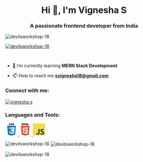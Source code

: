 <h1 align="center">Hi 👋, I'm Vignesha S</h1>
<h3 align="center">A passionate frontend developer from India</h3>

<p align="left"> <img src="https://komarev.com/ghpvc/?username=devilsworkshop-18&label=Profile%20views&color=0e75b6&style=flat" alt="devilsworkshop-18" /> </p>

<p align="left"> <a href="https://github.com/ryo-ma/github-profile-trophy"><img src="https://github-profile-trophy.vercel.app/?username=devilsworkshop-18" alt="devilsworkshop-18" /></a> </p>

<p align="left"> <a href="https://twitter.com/" target="blank"><img src="https://img.shields.io/twitter/follow/?logo=twitter&style=for-the-badge" alt="" /></a> </p>

- 🌱 I’m currently learning **MERN Stack Development**

- 📫 How to reach me **svignesha18@gmail.com**

<h3 align="left">Connect with me:</h3>
<p align="left">
<a href="https://linkedin.com/in/vignesha s" target="blank"><img align="center" src="https://raw.githubusercontent.com/rahuldkjain/github-profile-readme-generator/master/src/images/icons/Social/linked-in-alt.svg" alt="vignesha s" height="30" width="40" /></a>
</p>

<h3 align="left">Languages and Tools:</h3>
<p align="left"> <a href="https://www.w3schools.com/css/" target="_blank" rel="noreferrer"> <img src="https://raw.githubusercontent.com/devicons/devicon/master/icons/css3/css3-original-wordmark.svg" alt="css3" width="40" height="40"/> </a> <a href="https://www.w3.org/html/" target="_blank" rel="noreferrer"> <img src="https://raw.githubusercontent.com/devicons/devicon/master/icons/html5/html5-original-wordmark.svg" alt="html5" width="40" height="40"/> </a> <a href="https://developer.mozilla.org/en-US/docs/Web/JavaScript" target="_blank" rel="noreferrer"> <img src="https://raw.githubusercontent.com/devicons/devicon/master/icons/javascript/javascript-original.svg" alt="javascript" width="40" height="40"/> </a> </p>

<p><img align="left" src="https://github-readme-stats.vercel.app/api/top-langs?username=devilsworkshop-18&show_icons=true&locale=en&layout=compact" alt="devilsworkshop-18" /></p>

<p>&nbsp;<img align="center" src="https://github-readme-stats.vercel.app/api?username=devilsworkshop-18&show_icons=true&locale=en" alt="devilsworkshop-18" /></p>

<p><img align="center" src="https://github-readme-streak-stats.herokuapp.com/?user=devilsworkshop-18&" alt="devilsworkshop-18" /></p>
